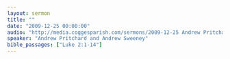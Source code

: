 ```yaml
---
layout: sermon
title: ""
date: "2009-12-25 00:00:00"
audio: "http://media.coggesparish.com/sermons/2009-12-25 Andrew Pritchard and Andrew Sweeney.mp3"
speaker: "Andrew Pritchard and Andrew Sweeney"
bible_passages: ["Luke 2:1-14"]
---
```

